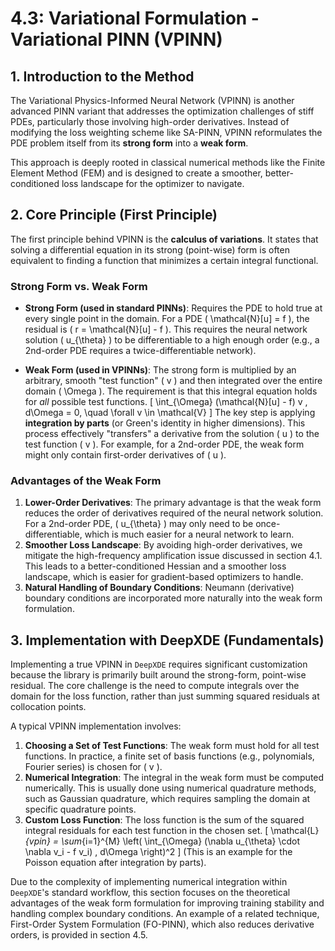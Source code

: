 # 4.3: Variational Formulation - Variational PINN (VPINN)

## 1. Introduction to the Method

The Variational Physics-Informed Neural Network (VPINN) is another advanced PINN variant that addresses the optimization challenges of stiff PDEs, particularly those involving high-order derivatives. Instead of modifying the loss weighting scheme like SA-PINN, VPINN reformulates the PDE problem itself from its **strong form** into a **weak form**.

This approach is deeply rooted in classical numerical methods like the Finite Element Method (FEM) and is designed to create a smoother, better-conditioned loss landscape for the optimizer to navigate.

## 2. Core Principle (First Principle)

The first principle behind VPINN is the **calculus of variations**. It states that solving a differential equation in its strong (point-wise) form is often equivalent to finding a function that minimizes a certain integral functional.

### Strong Form vs. Weak Form

-   **Strong Form (used in standard PINNs)**: Requires the PDE to hold true at every single point in the domain. For a PDE \( \mathcal{N}[u] = f \), the residual is \( r = \mathcal{N}[u] - f \). This requires the neural network solution \( u_{\theta} \) to be differentiable to a high enough order (e.g., a 2nd-order PDE requires a twice-differentiable network).

-   **Weak Form (used in VPINNs)**: The strong form is multiplied by an arbitrary, smooth "test function" \( v \) and then integrated over the entire domain \( \Omega \). The requirement is that this integral equation holds for *all* possible test functions.
    \[
    \int_{\Omega} (\mathcal{N}[u] - f) v \, d\Omega = 0, \quad \forall v \in \mathcal{V}
    \]
    The key step is applying **integration by parts** (or Green's identity in higher dimensions). This process effectively "transfers" a derivative from the solution \( u \) to the test function \( v \). For example, for a 2nd-order PDE, the weak form might only contain first-order derivatives of \( u \).

### Advantages of the Weak Form

1.  **Lower-Order Derivatives**: The primary advantage is that the weak form reduces the order of derivatives required of the neural network solution. For a 2nd-order PDE, \( u_{\theta} \) may only need to be once-differentiable, which is much easier for a neural network to learn.
2.  **Smoother Loss Landscape**: By avoiding high-order derivatives, we mitigate the high-frequency amplification issue discussed in section 4.1. This leads to a better-conditioned Hessian and a smoother loss landscape, which is easier for gradient-based optimizers to handle.
3.  **Natural Handling of Boundary Conditions**: Neumann (derivative) boundary conditions are incorporated more naturally into the weak form formulation.

## 3. Implementation with DeepXDE (Fundamentals)

Implementing a true VPINN in `DeepXDE` requires significant customization because the library is primarily built around the strong-form, point-wise residual. The core challenge is the need to compute integrals over the domain for the loss function, rather than just summing squared residuals at collocation points.

A typical VPINN implementation involves:
1.  **Choosing a Set of Test Functions**: The weak form must hold for all test functions. In practice, a finite set of basis functions (e.g., polynomials, Fourier series) is chosen for \( v \).
2.  **Numerical Integration**: The integral in the weak form must be computed numerically. This is usually done using numerical quadrature methods, such as Gaussian quadrature, which requires sampling the domain at specific quadrature points.
3.  **Custom Loss Function**: The loss function is the sum of the squared integral residuals for each test function in the chosen set.
    \[
    \mathcal{L}_{vpin} = \sum_{i=1}^{M} \left( \int_{\Omega} (\nabla u_{\theta} \cdot \nabla v_i - f v_i) \, d\Omega \right)^2
    \]
    (This is an example for the Poisson equation after integration by parts).

Due to the complexity of implementing numerical integration within `DeepXDE`'s standard workflow, this section focuses on the theoretical advantages of the weak form formulation for improving training stability and handling complex boundary conditions. An example of a related technique, First-Order System Formulation (FO-PINN), which also reduces derivative orders, is provided in section 4.5.
